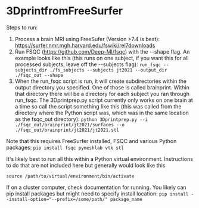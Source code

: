 # 3DprintfromFreeSurfer

Steps to run:
1. Process a brain MRI using FreeSufer (Version >7.4 is best): https://surfer.nmr.mgh.harvard.edu/fswiki/rel7downloads
2. Run FSQC (https://github.com/Deep-MI/fsqc) with the --shape flag. An example looks like this (this runs on one subject, if you want this for all processed subjects, leave off the --subjects flag): ```run_fsqc --subjects_dir ./fs_subjects --subjects jt2021 --output_dir ./fsqc_out --shape```
3. When the run_fsqc script is run, it will create subdirectories within the output directory you specified. One of those is called brainprint. Within that directory there will be a directory for each subject you ran through run_fsqc. The 3Dprintprep.py script currently only works on one brain at a time so call the script something like this (this was called from the directory where the Python script was, which was in the same location as the fsqc_out directory): ```python 3Dprintprep.py --i ./fsqc_out/brainprint/jt2021/surfaces --o ./fsqc_out/brainprint/jt2021/jt2021.stl```

Note that this requires FreeSurfer installed, FSQC and various Python packages: ```pip install fsqc pymeshlab vtk stl```

It's likely best to run all this within a Python virtual environment. Instructions to do that are not included here but generally would look like this

```virtualenv /path/to/virtual/environment
source /path/to/virtual/environment/bin/activate
```
If on a cluster computer, check documentation for running. You likely can pip install packages but might need to specify install location:
```pip install --install-option="--prefix=/some/path/" package_name```
